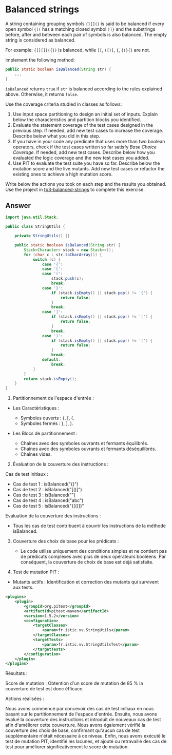 # Balanced strings

A string containing grouping symbols `{}[]()` is said to be balanced if every open symbol `{[(` has a matching closed symbol `)]}` and the substrings before, after and between each pair of symbols is also balanced. The empty string is considered as balanced.

For example: `{[][]}({})` is balanced, while `][`, `([)]`, `{`, `{(}{}` are not.

Implement the following method:

```java
public static boolean isBalanced(String str) {
    ...
}
```

`isBalanced` returns `true` if `str` is balanced according to the rules explained above. Otherwise, it returns `false`.

Use the coverage criteria studied in classes as follows:

1. Use input space partitioning to design an initial set of inputs. Explain below the characteristics and partition blocks you identified.
2. Evaluate the statement coverage of the test cases designed in the previous step. If needed, add new test cases to increase the coverage. Describe below what you did in this step.
3. If you have in your code any predicate that uses more than two boolean operators, check if the test cases written so far satisfy *Base Choice Coverage*. If needed, add new test cases. Describe below how you evaluated the logic coverage and the new test cases you added.
4. Use PIT to evaluate the test suite you have so far. Describe below the mutation score and the live mutants. Add new test cases or refactor the existing ones to achieve a high mutation score.

Write below the actions you took on each step and the results you obtained.
Use the project in [tp3-balanced-strings](../code/tp3-balanced-strings) to complete this exercise.

## Answer
```java
import java.util.Stack;

public class StringUtils {

    private StringUtils() {}

    public static boolean isBalanced(String str) {
        Stack<Character> stack = new Stack<>();
        for (char c : str.toCharArray()) {
            switch (c) {
                case '{':
                case '[':
                case '(':
                    stack.push(c);
                    break;
                case '}':
                    if (stack.isEmpty() || stack.pop() != '{') {
                        return false;
                    }
                    break;
                case ']':
                    if (stack.isEmpty() || stack.pop() != '[') {
                        return false;
                    }
                    break;
                case ')':
                    if (stack.isEmpty() || stack.pop() != '(') {
                        return false;
                    }
                    break;
                default:
                    break;
            }
        }
        return stack.isEmpty();
    }
}

```


1. Partitionnement de l'espace d'entrée :
* Les Caractéristiques :
    *  Symboles ouverts : {, [, (.
    *  Symboles fermés : }, ], ).

* Les Blocs de partitionnement :
    *  Chaînes avec des symboles ouvrants et fermants équilibrés.
    *  Chaînes avec des symboles ouvrants et fermants déséquilibrés.
    *  Chaînes vides.

2. Évaluation de la couverture des instructions :

Cas de test initiaux :
*  Cas de test 1 : isBalanced("{}")
*  Cas de test 2 : isBalanced("[()]")
*  Cas de test 3 : isBalanced("")
*  Cas de test 4 : isBalanced("abc")
*  Cas de test 5 : isBalanced("{[()]}"

Évaluation de la couverture des instructions :
*  Tous les cas de test contribuent à couvrir les instructions de la méthode isBalanced.

3. Couverture des choix de base pour les prédicats :
    *  Le code utilise uniquement des conditions simples et ne contient pas de prédicats complexes avec plus de deux opérateurs booléens. Par conséquent, la couverture de choix de base est déjà satisfaite.

4. Test de mutation PIT :
* Mutants actifs : Identification et correction des mutants qui survivent aux tests.
```xml
<plugins>
    <plugin>
        <groupId>org.pitest</groupId>
        <artifactId>pitest-maven</artifactId>
        <version>1.5.2</version>
        <configuration>
            <targetClasses>
                <param>fr.istic.vv.StringUtils</param>
            </targetClasses>
            <targetTests>
                <param>fr.istic.vv.StringUtilsTest</param>
            </targetTests>
        </configuration>
    </plugin>
</plugins>

```
  
Résultats :

Score de mutation : Obtention d'un score de mutation de 85 % la couverture de test est donc éfficace.

Actions réalisées :

Nous avons commencé par concevoir des cas de test initiaux en nous basant sur le partitionnement de l'espace d'entrée. Ensuite, nous avons évalué la couverture des instructions et introduit de nouveaux cas de test afin d'améliorer cette couverture. Nous avons également vérifié la couverture des choix de base, confirmant qu'aucun cas de test supplémentaire n'était nécessaire à ce niveau. Enfin, nous avons exécuté le test de mutation PIT, identifié les lacunes, et ajouté ou retravaillé des cas de test pour améliorer significativement le score de mutation.
